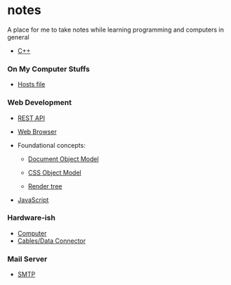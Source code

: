 # notes
A place for me to take notes while learning programming and computers in general

* [C++](topics/c++.md)

### On My Computer Stuffs
* [Hosts file](topics/hosts-file.md)

### Web Development
* [REST API](topics/rest-api.md)

* [Web Browser](topics/web-browser.md)

* Foundational concepts:

  * [Document Object Model](topics/dom.md)
  
  * [CSS Object Model](topics/CSSOM.md)
  
  * [Render tree](topics/render-tree.md)

* [JavaScript](topics/javascript.md)

### Hardware-ish
* [Computer](topics/computer.md)
* [Cables/Data Connector](topics/cables.md)

### Mail Server
* [SMTP](topics/smtp.md)
